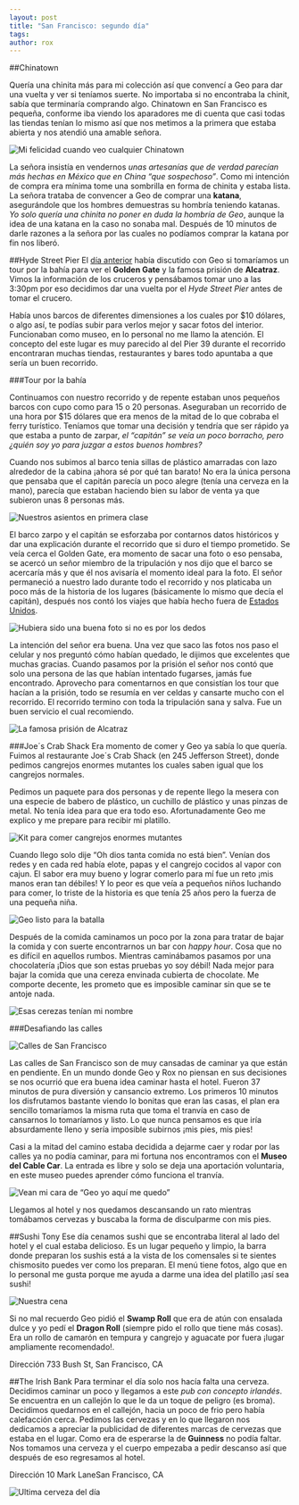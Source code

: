 ```yaml
---
layout: post
title: "San Francisco: segundo día"
tags: 
author: rox
---
```

##Chinatown

Quería una chinita más para mi colección así que convencí a Geo para dar una vuelta y ver si teníamos suerte. No importaba si no encontraba la chinit, sabía que terminaría comprando algo. Chinatown en San Francisco es pequeña, conforme iba viendo los aparadores me di cuenta que casi todas las tiendas tenían lo mismo así que nos metimos a la primera que estaba abierta y nos atendió una amable señora. 

![Mi felicidad cuando veo cualquier Chinatown](/content/images/2015/03/2013-12-22-09-39-59.jpg)

La señora insistía en vendernos *unas artesanías que de verdad parecían más hechas en México que en China “que sospechoso”*. Como mi intención de compra era mínima tome una sombrilla en forma de chinita y estaba lista. La señora trataba de convencer a Geo de comprar una **katana**, asegurándole que los hombres demuestras su hombría teniendo katanas. *Yo solo quería una chinita no poner en duda la hombría de Geo*, aunque la idea de una katana en la caso no sonaba mal. Después de 10 minutos de darle razones a la señora por las cuales no podíamos comprar la katana por fin nos liberó.

##Hyde Street Pier
El [día anterior](/diario-de-san-francisco/) había discutido con Geo si tomaríamos un tour por la bahía para ver el **Golden Gate** y la famosa prisión de **Alcatraz**. Vimos la información de los cruceros y pensábamos tomar uno a las 3:30pm por eso decidimos dar una vuelta por el *Hyde Street Pier* antes de tomar el crucero. 

Había unos barcos de diferentes dimensiones a los cuales por $10 dólares, o algo así, te podías subir para verlos mejor y sacar fotos del interior. Funcionaban como museo, en lo personal no me llamo la atención. El concepto del este lugar es muy parecido al del Pier 39 durante el recorrido encontraran muchas tiendas, restaurantes y bares todo apuntaba a que sería un buen recorrido.

###Tour por la bahía

Continuamos con nuestro recorrido y de repente estaban unos pequeños barcos con cupo como para 15 o 20 personas. Aseguraban un recorrido de una hora por $15 dólares que era menos de la mitad de lo que cobraba el ferry turístico. Teníamos que tomar una decisión y tendría que ser rápido ya que estaba a punto de zarpar, *el “capitán” se veía un poco borracho, pero ¿quién soy yo para juzgar a estos buenos hombres?* 

Cuando nos subimos al barco tenia sillas de plástico amarradas con lazo alrededor de la cabina ¡ahora sé por qué tan barato! No  era la única persona que pensaba que el capitán parecía un poco alegre (tenía una cerveza en la mano), parecía que estaban haciendo bien su labor de venta ya que subieron unas 8 personas más.

![Nuestros asientos en primera clase](/content/images/2015/03/2013-12-22-13-40-43.jpg)

El barco zarpo y el capitán se esforzaba por contarnos datos históricos y dar una explicación durante el recorrido que si duro el tiempo prometido. Se veía cerca el Golden Gate, era momento de sacar una foto o eso pensaba, se acercó un señor miembro de la tripulación y nos dijo que el barco se acercaría más y que él nos avisaría el momento ideal para la foto. El señor permaneció a nuestro lado durante todo el recorrido y nos platicaba un poco más de la historia de los lugares (básicamente lo mismo que decía el capitán), después nos contó los viajes que había hecho fuera de [Estados Unidos](/tag/estados-unidos).

![Hubiera sido una buena foto si no es por los dedos](/content/images/2015/03/2013-12-22-13-58-53.jpg)

La intención del señor era buena. Una vez que saco las fotos nos paso el celular y nos preguntó cómo habían quedado, le dijimos que excelentes que muchas gracias. Cuando pasamos por la prisión el señor nos contó que solo una persona de las que habían intentado fugarses, jamás fue encontrado. Aprovecho para comentarnos en que consistían los tour que hacían a la prisión, todo se resumía en ver celdas y cansarte mucho con el recorrido. El recorrido termino con toda la tripulación sana y salva. Fue un buen servicio el cual recomiendo.

![La famosa prisión de Alcatraz](/content/images/2015/03/2013-12-22-14-20-13.jpg)

###Joe´s Crab Shack
Era momento de comer y Geo ya sabía lo que quería. Fuimos al restaurante Joe´s Crab Shack (en 245 Jefferson Street), donde pedimos cangrejos enormes mutantes los cuales saben igual que los cangrejos normales.

Pedimos un paquete para dos personas y de repente llego la mesera con una especie de babero de plástico, un cuchillo de plástico y unas pinzas de metal. No tenía idea para que era todo eso. Afortunadamente Geo me explico y me prepare para recibir mi platillo.

![Kit para comer cangrejos enormes mutantes](/content/images/2015/03/2013-12-22-14-50-21.jpg)

Cuando llego solo dije “Oh dios tanta comida no está bien”. Venían dos redes y en cada red había elote, papas y el cangrejo cocidos al vapor con cajun. El sabor era muy bueno y lograr comerlo para mí fue un reto ¡mis manos eran tan débiles! Y lo peor es que veía a pequeños niños luchando para comer, lo triste de la historia es que tenía 25 años pero la fuerza de una pequeña niña.

![Geo listo para la batalla](/content/images/2015/03/2013-12-22-15-07-19.jpg)

Después de la comida caminamos un poco por la zona para tratar de bajar la comida y con suerte encontrarnos un bar con *happy hour*. Cosa que no es difícil en aquellos rumbos. Mientras caminábamos pasamos por una chocolatería ¡Dios que son estas pruebas yo soy débil! Nada mejor para bajar la comida que una cereza envinada cubierta de chocolate. Me comporte decente, les prometo que es imposible caminar sin que se te antoje nada.

![Esas cerezas tenían mi nombre](/content/images/2015/03/2013-12-22-16-20-48.jpg)

###Desafiando las calles

![Calles de San Francisco](/content/images/2015/03/2013-12-22-17-00-37.jpg)

Las calles de San Francisco son de muy cansadas de caminar ya que están en pendiente. En un mundo donde Geo y Rox no piensan en sus decisiones se nos ocurrió que era buena idea caminar hasta el hotel. Fueron 37 minutos de pura diversión y cansancio extremo. Los primeros 10 minutos los disfrutamos bastante viendo lo bonitas que eran las casas, el plan era sencillo tomaríamos la misma ruta que toma el tranvía en caso de cansarnos lo tomaríamos y listo. Lo que nunca pensamos es que iría absurdamente lleno y sería imposible subirnos ¡mis pies, mis pies!

Casi a la mitad del camino estaba decidida a dejarme caer y rodar por las calles ya no podía caminar, para mi fortuna nos encontramos con el **Museo del Cable Car**. La entrada es libre y solo se deja una aportación voluntaria, en este museo puedes aprender cómo funciona el tranvía.

![Vean mi cara de “Geo yo aquí me quedo”](/content/images/2015/03/2013-12-22-16-52-12.jpg)

Llegamos al hotel y nos quedamos descansando un rato mientras tomábamos cervezas y buscaba la forma de disculparme con mis pies.

##Sushi Tony
Ese  día cenamos sushi que se encontraba literal al lado del hotel y el cual estaba delicioso. Es un lugar pequeño y limpio, la barra donde preparan los sushis está a la vista de los comensales si te sientes chismosito puedes ver como los preparan. El menú tiene fotos, algo que en lo personal me gusta porque me ayuda a darme una idea del platillo ¡así sea sushi! 

![Nuestra cena](/content/images/2015/03/2013-12-21-19-01-01.jpg)

Si no mal recuerdo Geo pidió el **Swamp Roll** que era de atún con ensalada dulce y yo pedí el **Dragon Roll** (siempre pido el rollo que tiene más cosas). Era un rollo de camarón en tempura y cangrejo y aguacate por fuera ¡lugar ampliamente recomendado!.

Dirección 733 Bush St, San Francisco, CA

##The Irish Bank
Para terminar el día solo nos hacía falta una cerveza. Decidimos caminar un poco y llegamos a este *pub con concepto irlandés*. Se encuentra en un callejón lo que le da un toque de peligro (es broma). Decidimos quedarnos en el callejón, hacia un poco de frio pero había calefacción cerca. Pedimos las cervezas y en lo que llegaron nos dedicamos a apreciar la publicidad de diferentes marcas de cervezas que estaba en el lugar. Como era de esperarse la de **Guinness** no podía faltar. Nos tomamos una cerveza y el cuerpo empezaba a pedir descanso así que después de eso regresamos al hotel.

Dirección 10 Mark LaneSan Francisco, CA

![Ultima cerveza del día](/content/images/2015/03/2013-12-21-20-36-45.jpg)
 
